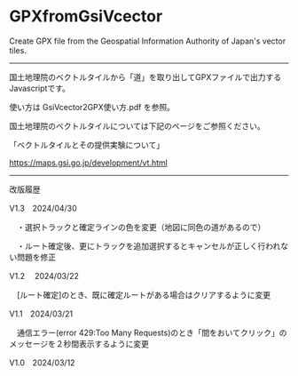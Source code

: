 # GPXfromGsiVcector
Create GPX file from the Geospatial Information Authority of Japan's vector tiles.

----------------------------------------------------------------------------------

国土地理院のベクトルタイルから「道」を取り出してGPXファイルで出力するJavascriptです。

使い方は GsiVcector2GPX使い方.pdf を参照。

国土地理院のベクトルタイルについては下記のページをご参照ください。

「ベクトルタイルとその提供実験について」

https://maps.gsi.go.jp/development/vt.html

----------------------------------------------------------------------------------

改版履歴

V1.3　2024/04/30

　・選択トラックと確定ラインの色を変更（地図に同色の道があるので）

　・ルート確定後、更にトラックを追加選択するとキャンセルが正しく行われない問題を修正

V1.2　 2024/03/22

　[ルート確定]のとき、既に確定ルートがある場合はクリアするように変更

V1.1　2024/03/21

　通信エラー(error 429:Too Many Requests)のとき「間をおいてクリック」のメッセージを２秒間表示するように変更

V1.0　2024/03/12
